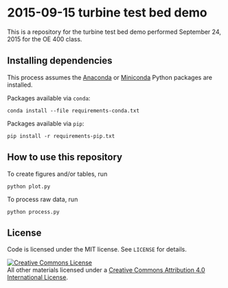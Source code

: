# 2015-09-15 turbine test bed demo

This is a repository for the turbine test bed demo performed September 24, 2015
for the OE 400 class.


## Installing dependencies

This process assumes the
[Anaconda](http://continuum.io/downloads) or
[Miniconda](http://conda.pydata.org/miniconda.html)
Python packages are installed.

Packages available via `conda`:

    conda install --file requirements-conda.txt

Packages available via `pip`:

    pip install -r requirements-pip.txt


## How to use this repository

To create figures and/or tables, run

    python plot.py

To process raw data, run

    python process.py


## License

Code is licensed under the MIT license. See `LICENSE` for details.

<a rel="license" href="http://creativecommons.org/licenses/by/4.0/">
<img alt="Creative Commons License" style="border-width:0" src="http://i.creativecommons.org/l/by/4.0/88x31.png" />
</a><br />All other materials licensed under a <a rel="license" href="http://creativecommons.org/licenses/by/4.0/"/>
Creative Commons Attribution 4.0 International License</a>.
